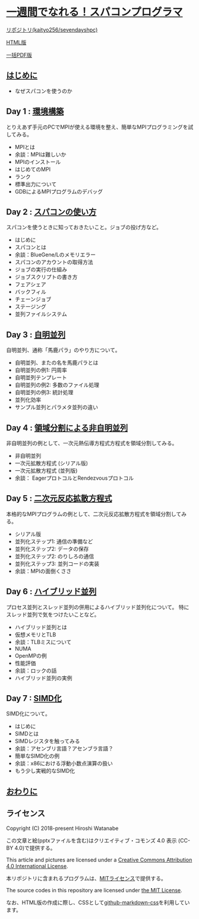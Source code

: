 # [一週間でなれる！スパコンプログラマ](https://kaityo256.github.io/sevendayshpc/)

[リポジトリ(kaityo256/sevendayshpc)](https://github.com/kaityo256/sevendayshpc)

[HTML版](https://kaityo256.github.io/sevendayshpc/)

[一括PDF版](sevendayshpc.pdf)

## [はじめに](preface/README.md)

* なぜスパコンを使うのか

## Day 1 : [環境構築](day1/README.md)

とりえあず手元のPCでMPIが使える環境を整え、簡単なMPIプログラミングを試してみる。

* MPIとは
* 余談：MPIは難しいか
* MPIのインストール
* はじめてのMPI
* ランク
* 標準出力について
* GDBによるMPIプログラムのデバッグ

## Day 2 : [スパコンの使い方](day2/README.md)

スパコンを使うときに知っておきたいこと。ジョブの投げ方など。

* はじめに
* スパコンとは
* 余談：BlueGene/Lのメモリエラー
* スパコンのアカウントの取得方法
* ジョブの実行の仕組み
* ジョブスクリプトの書き方
* フェアシェア
* バックフィル
* チェーンジョブ
* ステージング
* 並列ファイルシステム

## Day 3 : [自明並列](day3/README.md)

自明並列、通称「馬鹿パラ」のやり方について。

* 自明並列、またの名を馬鹿パラとは
* 自明並列の例1: 円周率
* 自明並列テンプレート
* 自明並列の例2: 多数のファイル処理
* 自明並列の例3: 統計処理
* 並列化効率
* サンプル並列とパラメタ並列の違い

## Day 4 : [領域分割による非自明並列](day4/README.md)

非自明並列の例として、一次元熱伝導方程式方程式を領域分割してみる。

* 非自明並列
* 一次元拡散方程式 (シリアル版)
* 一次元拡散方程式 (並列版)
* 余談： EagerプロトコルとRendezvousプロトコル

## Day 5 : [二次元反応拡散方程式](day5/README.md)

本格的なMPIプログラムの例として、二次元反応拡散方程式を領域分割してみる。

* シリアル版
* 並列化ステップ1: 通信の準備など
* 並列化ステップ2: データの保存
* 並列化ステップ2: のりしろの通信
* 並列化ステップ3: 並列コードの実装
* 余談：MPIの面倒くささ

## Day 6 : [ハイブリッド並列](day6/README.md)

プロセス並列とスレッド並列の併用によるハイブリッド並列化について。
特にスレッド並列で気をつけたいことなど。

* ハイブリッド並列とは
* 仮想メモリとTLB
* 余談：TLBミスについて
* NUMA
* OpenMPの例
* 性能評価
* 余談：ロックの話
* ハイブリッド並列の実例

## Day 7 : [SIMD化](day7/README.md)

SIMD化について。

* はじめに
* SIMDとは
* SIMDレジスタを触ってみる
* 余談：アセンブリ言語？アセンブラ言語？
* 簡単なSIMD化の例
* 余談：x86における浮動小数点演算の扱い
* もう少し実戦的なSIMD化

## [おわりに](postface/README.md)

## ライセンス

Copyright (C) 2018-present Hiroshi Watanabe

この文章と絵(pptxファイルを含む)はクリエイティブ・コモンズ 4.0 表示 (CC-BY 4.0)で提供する。

This article and pictures are licensed under a [Creative Commons Attribution 4.0 International License](https://creativecommons.org/licenses/by/4.0/).

本リポジトリに含まれるプログラムは、[MITライセンス](https://opensource.org/licenses/MIT)で提供する。

The source codes in this repository are licensed under [the MIT License](https://opensource.org/licenses/MIT).

なお、HTML版の作成に際し、CSSとして[github-markdown-css](https://github.com/sindresorhus/github-markdown-css)を利用しています。
